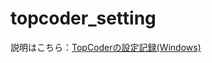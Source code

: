 # topcoder_setting

説明はこちら：[TopCoderの設定記録(Windows)](http://eiya5498513.hatenablog.jp/entry/2017/03/13/171639)
